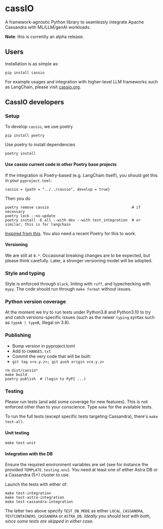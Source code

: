 # cassIO

A framework-agnostic Python library to seamlessly integrate Apache Cassandra with ML/LLM/genAI workloads.

**Note**: this is currently an alpha release.

## Users

Installation is as simple as:

```
pip install cassio
```

For example usages and integration with higher-level LLM frameworks
such as LangChain, please visit [cassio.org](https://cassio.org).

## CassIO developers

### Setup

To develop `cassio`, we use poetry

```shell
pip install poetry
```

Use poetry to install dependencies

```shell
poetry install
```

#### Use cassio current code in other Poetry base projects

If the integration is Poetry-based (e.g. LangChain itself), you should get this
in your `pyproject.toml`:

```
cassio = {path = "../../cassio", develop = true}
```

Then you do

```
poetry remove cassio                                      # if necessary
poetry lock --no-update
poetry install -E all --with dev --with test_integration  # or similar, this is for langchain
```

[Inspired from this](https://github.com/orgs/python-poetry/discussions/1135).
You also need a recent Poetry for this to work.

#### Versioning

We are still at `0.*`. Occasional breaking changes are to be expected,
but please think carefully. Later, a stronger versioning model will be adopted.

### Style and typing

Style is enforced through `black`, linting with `ruff`,
and typechecking with `mypy`.
The code should run through `make format` without issues.

### Python version coverage

At the moment we try to run tests under Python3.8 and Python3.10 to try and
catch versions-specific issues
(such as the newer `typing` syntax such as `typeA | typeB`, illegal on 3.8).

### Publishing

- Bump version in pyproject.toml
- Add to `CHANGES.txt`
- Commit the very code that will be built:
- `git tag v<x.y.z>; git push origin v<x.y.z>`

```
rm dist/cassio*
make build
poetry publish  # (login to PyPI ...)
```

### Testing

Please run tests (and add some coverage for new features). This is not
enforced other than to your conscience. Type `make` for the available tests.

To run the full tests (except specific tests targeting Cassandra),
there's `make test-all`.

#### Unit testing

```
make test-unit
```

#### Integration with the DB

Ensure the required environment variables are set (see for instance
the provided `TEMPLATE.testing.env`).
You need at least one of either Astra DB or a
Cassandra (5+) cluster to use.

Launch the tests with either of:

```
make test-integration
make test-astra-integration
make test-cassandra-integration
```

The latter two above specify `TEST_DB_MODE` as either `LOCAL_CASSANDRA`, `TESTCONTAINERS_CASSANDRA` or
`ASTRA_DB`. _Ideally you should test with both, since some tests are
skipped in either case._
